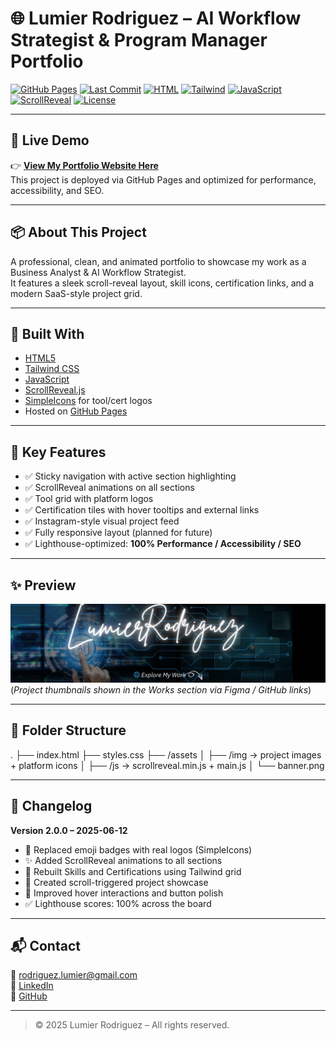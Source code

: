 # 🌐 Lumier Rodriguez – AI Workflow Strategist & Program Manager Portfolio

[![GitHub Pages](https://img.shields.io/badge/GitHub%20Pages-success-brightgreen?style=flat-square&logo=github)](https://fundscatcher.github.io)
[![Last Commit](https://img.shields.io/badge/last%20commit-today-purple?style=flat-square)](https://github.com/FundsCatcher/lumrodpro.github.io/commits/main)
[![HTML](https://img.shields.io/badge/HTML-100%25-orange?style=flat-square&logo=html5&logoColor=white)](https://developer.mozilla.org/en-US/docs/Web/HTML)
[![Tailwind](https://img.shields.io/badge/Tailwind_CSS-✓-38B2AC?style=flat-square&logo=tailwind-css&logoColor=white)](https://tailwindcss.com/)
[![JavaScript](https://img.shields.io/badge/JavaScript-enabled-yellow?style=flat-square&logo=javascript&logoColor=black)](https://developer.mozilla.org/en-US/docs/Web/JavaScript)
[![ScrollReveal](https://img.shields.io/badge/ScrollReveal-animation-blue?style=flat-square)](https://scrollrevealjs.org/)
[![License](https://img.shields.io/badge/License-Proprietary-red?style=flat-square)](LICENSE)

---

## 🚀 Live Demo

👉 **[View My Portfolio Website Here](https://fundscatcher.github.io/lumrodpro.github.io/)**  
This project is deployed via GitHub Pages and optimized for performance, accessibility, and SEO.

---

## 📦 About This Project

A professional, clean, and animated portfolio to showcase my work as a Business Analyst & AI Workflow Strategist.  
It features a sleek scroll-reveal layout, skill icons, certification links, and a modern SaaS-style project grid.

---

## 🧰 Built With

- [HTML5](https://developer.mozilla.org/en-US/docs/Web/HTML)
- [Tailwind CSS](https://tailwindcss.com/)
- [JavaScript](https://developer.mozilla.org/en-US/docs/Web/JavaScript)
- [ScrollReveal.js](https://scrollrevealjs.org/)
- [SimpleIcons](https://simpleicons.org/) for tool/cert logos
- Hosted on [GitHub Pages](https://pages.github.com/)

---

## 🎯 Key Features

- ✅ Sticky navigation with active section highlighting
- ✅ ScrollReveal animations on all sections
- ✅ Tool grid with platform logos
- ✅ Certification tiles with hover tooltips and external links
- ✅ Instagram-style visual project feed
- ✅ Fully responsive layout (planned for future)
- ✅ Lighthouse-optimized: **100% Performance / Accessibility / SEO**

---

## ✨ Preview

![Preview Screenshot](./assets/banner.png)  
(*Project thumbnails shown in the Works section via Figma / GitHub links*)

---

## 📁 Folder Structure
.
├── index.html
├── styles.css
├── /assets
│   ├── /img         → project images + platform icons
│   ├── /js          → scrollreveal.min.js + main.js
│   └── banner.png

---

## 📜 Changelog

**Version 2.0.0 – 2025-06-12**
- 🔄 Replaced emoji badges with real logos (SimpleIcons)
- ✨ Added ScrollReveal animations to all sections
- 🧠 Rebuilt Skills and Certifications using Tailwind grid
- 💼 Created scroll-triggered project showcase
- 🎨 Improved hover interactions and button polish
- ✅ Lighthouse scores: 100% across the board

---

## 📬 Contact

📧 [rodriguez.lumier@gmail.com](mailto:rodriguez.lumier@gmail.com)  
🔗 [LinkedIn](https://linkedin.com/in/lumrodri)  
🐙 [GitHub](https://github.com/FundsCatcher)

---

> © 2025 Lumier Rodriguez – All rights reserved.
